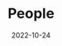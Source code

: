 ---
title: People
date: 2022-10-24

type: landing

sections:
  - block: people
    content:
      title: Meet the Team
      # Choose which groups/teams of users to display.
      #   Edit `user_groups` in each user's profile to add them to one or more of these groups.
      user_groups:
          - Co-Directors
          - Academic Staff
          - PhD Students
          - Administration
          - Visitors
          - Alumni-
      sort_by: Params.last_name
      sort_ascending: false
    design:
      show_interests: false
      show_role: true
      show_social: true
 
  - block: markdown
    content: 
      title: Alumni
      subtitle: 
      text: |
              **PhD/MPhil Graduates:** 
              
              It is my great honour to have supervised the following students to complete their theses (**E**: External Supervisor; **O**: Official Supervisor).   
                |    | **Name**     | **Degree**           | **Year** | **My Role** | **Gradute  University (Country)**                 | **Position (Now)**                                 |
                |----|--------------|----------------------|----------|-------------|---------------------------------------------------|----------------------------------------------------|
                | 1  | Yizhen Zheng | PhD Thesis Submitted | 2025     | O           | Monash University (AU)                            | Research Fellow @ Monash                           |
                | 2  | Luzhi Wang   | PhD                  | 2025     | E           | Tianjin Uiversity (CN)                            | Associate Prof @ Dalian Maritime Uni.              |
                | 3  | Ming Jin     | PhD                  | 2024     | O           | Monash University (AU)                            | Assistant Prof @ Griffith University               |
                | 4  | Xin Zheng    | PhD                  | 2024     | O           | Monash University (AU)                            | Assistant Prof @ Griffith University               |
                | 5  | Yixin Liu    | PhD                  | 2024     | O           | Monash University (AU)                            | Research Fellow @ Griffith University              |
                | 6  | He Zhang     | PhD                  | 2024     | O           | Monash University (AU)                            | Research Fellow @ RMIT                             |
                | 7  | Guangsi Shi  | PhD                  | 2024     | O           | Monash University (AU)                            | AI Scientist @ Midea                               |
                | 8  | Bo Xiong     | PhD                  | 2024     | E           | Universität Stuttgart (DE)                        | Research Fellow @ Stanford U                       |
                | 9  | Dongran Yu   | PhD                  | 2024     | E           | Jilin University (CN)                             | Postdoc @ Guangxi Normal U.                        |
                | 10 | Bang Wu      | PhD                  | 2023     | O           | Monash University (AU)                            | Assistant Prof @ RMIT                              |
                | 11 | Sheng  Wan   | PhD                  | 2023     | E           | Nanjing University of Science and Technology (CN) | Postdoc @ NUST                                     |
                | 12 | Miao Zhang   | PhD                  | 2022     | O           | University of Technology Sydney (AU)              | Professor @ Harbin Institute of Technology         |
                | 13 | Zonghan Wu   | PhD                  | 2022     | O           | University of Technology Sydney (AU)              | Assistant Prof @ East China Normal U.              |
                | 14 | Shichao Zhu  | PhD                  | 2022     | E           | Chinese Academy of Sciences (CN)                  | Data Scientist @ ByteDance                         |
                | 15 | Man Wu       | PhD                  | 2022     | E           | Florida Atlantic University (US)                  | Assistant Prof @ U. Sci&Tec Beijing                |
                | 16 | Chun Wang    | Phd                  | 2021     | O           | University of Technology Sydney (AU)              | Assistant Professor @ City University of Macau     |
                | 17 | Guojia Wan   | Phd                  | 2021     | E           | Wuhan University (CN)                             | Postdoc @ Wuhan University                         |
                | 18 | Hong Yang    | PhD                  | 2020     | O           | University of Technology Sydney (AU)              | Associate Prof @ Guangzhou University              |
                | 19 | Ruiqi Hu     | Phd                  | 2020     | O           | University of Technology Sydney (AU)              | CEO                                                |
                | 20 | Shaoxiong Ji | Mphil                | 2019     | E           | The University of Queensland (AU)                 | Assistant Prof @ Technical University of Darmstadt |

                **Visiting Students/Scholars**
                |   | Name       | Visiting  Peorid | Univeristy                             |
                |---|------------|------------------|----------------------------------------|
                | 1 | Jiapu Wang | 2024.1-2025.1    | Beijing University of Technology       |
                | 2 | Yili Wang  | 2023.12-2024.12  | Jilin University                       |
                | 3 | Bing Yang  | 2023.12-2024.12  | China Jiliang University               |
                | 4 | Yazhou Shi | 2024.1-2025.1    |          Wuhan   Textile University    |               
                
  - block: markdown
    content:
      title:
      subtitle:
      text: |
        {{% cta cta_link="../openning/" cta_text="Join Us →" %}}
    design:
      columns: '1'
---